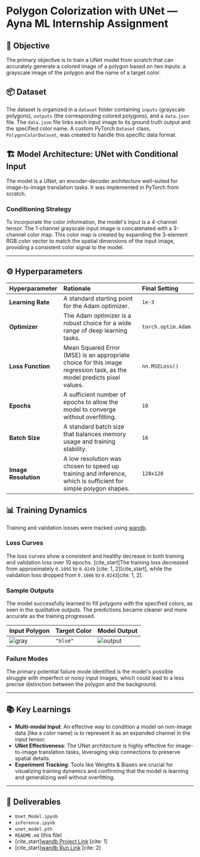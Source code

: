 # Polygon Colorization with UNet — Ayna ML Internship Assignment

## 🧠 Objective

The primary objective is to train a UNet model from scratch that can accurately generate a colored image of a polygon based on two inputs: a grayscale image of the polygon and the name of a target color.

## 📦 Dataset

The dataset is organized in a `dataset` folder containing `inputs` (grayscale polygons), `outputs` (the corresponding colored polygons), and a `data.json` file. The `data.json` file links each input image to its ground truth output and the specified color name. A custom PyTorch `Dataset` class, `PolygonColorDataset`, was created to handle this specific data format.

## 🏗️ Model Architecture: UNet with Conditional Input

The model is a UNet, an encoder-decoder architecture well-suited for image-to-image translation tasks. It was implemented in PyTorch from scratch.

### Conditioning Strategy
To incorporate the color information, the model's input is a 4-channel tensor. The 1-channel grayscale input image is concatenated with a 3-channel color map. This color map is created by expanding the 3-element RGB color vector to match the spatial dimensions of the input image, providing a consistent color signal to the model.

---

## ⚙️ Hyperparameters

| Hyperparameter | Rationale | Final Setting |
| :--- | :--- | :--- |
| **Learning Rate** | A standard starting point for the Adam optimizer. | `1e-3` |
| **Optimizer** | The Adam optimizer is a robust choice for a wide range of deep learning tasks. | `torch.optim.Adam` |
| **Loss Function** | Mean Squared Error (MSE) is an appropriate choice for this image regression task, as the model predicts pixel values. | `nn.MSELoss()` |
| **Epochs** | A sufficient number of epochs to allow the model to converge without overfitting. | `10` |
| **Batch Size** | A standard batch size that balances memory usage and training stability. | `16` |
| **Image Resolution** | A low resolution was chosen to speed up training and inference, which is sufficient for simple polygon shapes. | `128x128` |

## 📊 Training Dynamics

Training and validation losses were tracked using [wandb](https://www.wandb.ai).

### Loss Curves
The loss curves show a consistent and healthy decrease in both training and validation loss over 10 epochs. [cite_start]The training loss decreased from approximately `0.1095` to `0.0249` [cite: 1, 2][cite_start], while the validation loss dropped from `0.1086` to `0.0243`[cite: 1, 2].

### Sample Outputs
The model successfully learned to fill polygons with the specified colors, as seen in the qualitative outputs. The predictions became cleaner and more accurate as the training progressed.

| Input Polygon | Target Color | Model Output |
|---------------|--------------|--------------|
| ![gray](inputs/triangle.png) | `"blue"` | ![output](outputs/triangle_blue.png) |

### Failure Modes
The primary potential failure mode identified is the model's possible struggle with imperfect or noisy input images, which could lead to a less precise distinction between the polygon and the background.

---

## 📚 Key Learnings

* **Multi-modal Input**: An effective way to condition a model on non-image data (like a color name) is to represent it as an expanded channel in the input tensor.
* **UNet Effectiveness**: The UNet architecture is highly effective for image-to-image translation tasks, leveraging skip connections to preserve spatial details.
* **Experiment Tracking**: Tools like Weights & Biases are crucial for visualizing training dynamics and confirming that the model is learning and generalizing well without overfitting.

---

## 🚀 Deliverables

* `Unet_Model.ipynb`
* `inference.ipynb`
* `unet_model.pth`
* `README.md` (this file)
* [cite_start][wandb Project Link](https://wandb.ai/sebin2308-mbccet/ayna-polygon-coloring) [cite: 1]
* [cite_start][wandb Run Link](https://wandb.ai/sebin2308-mbccet/ayna-polygon-coloring/runs/lszf1isu) [cite: 2]
